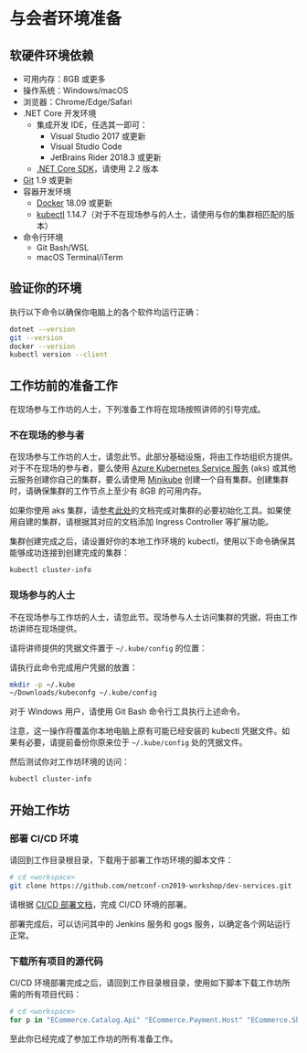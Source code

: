 # 与会者环境准备

## 软硬件环境依赖

* 可用内存：8GB 或更多
* 操作系统：Windows/macOS
* 浏览器：Chrome/Edge/Safari
* .NET Core 开发环境
  * 集成开发 IDE，任选其一即可：
    * Visual Studio 2017 或更新
    * Visual Studio Code
    * JetBrains Rider 2018.3 或更新
  * [.NET Core SDK](https://dotnet.microsoft.com/download/dotnet-core/2.2)，请使用 2.2 版本
* [Git](http://git-scm.com) 1.9 或更新
* 容器开发环境
  * [Docker](https://docs.docker.com/install/) 18.09 或更新
  * [kubectl](https://kubernetes.io/docs/tasks/tools/install-kubectl/) 1.14.7（对于不在现场参与的人士，请使用与你的集群相匹配的版本）
* 命令行环境
  * Git Bash/WSL
  * macOS Terminal/iTerm

## 验证你的环境

执行以下命令以确保你电脑上的各个软件均运行正确：

```sh
dotnet --version
git --version
docker --version
kubectl version --client
```

## 工作坊前的准备工作

在现场参与工作坊的人士，下列准备工作将在现场按照讲师的引导完成。

### 不在现场的参与者

在现场参与工作坊的人士，请忽此节。此部分基础设施，将由工作坊组织方提供。对于不在现场的参与者，要么使用 [Azure Kubernetes Service 服务](https://www.azure.cn/home/features/kubernetes-service) (aks) 或其他云服务创建你自己的集群，要么请使用 [Minikube](https://minikube.sigs.k8s.io/) 创建一个自有集群。创建集群时，请确保集群的工作节点上至少有 8GB 的可用内存。

如果你使用 aks 集群，请[参考此处](https://github.com/netconf-cn2019-workshop/dev-services/blob/master/azure/README.md)的文档完成对集群的必要初始化工具。如果使用自建的集群，请根据其对应的文档添加 Ingress Controller 等扩展功能。

集群创建完成之后，请设置好你的本地工作环境的 kubectl，使用以下命令确保其能够成功连接到创建完成的集群：

```sh
kubectl cluster-info
```

### 现场参与的人士

不在现场参与工作坊的人士，请忽此节。现场参与人士访问集群的凭据，将由工作坊讲师在现场提供。

请将讲师提供的凭据文件置于 `~/.kube/config` 的位置：

请执行此命令完成用户凭据的放置：

```sh
mkdir -p ~/.kube
~/Downloads/kubeconfg ~/.kube/config
```

对于 Windows 用户，请使用 Git Bash 命令行工具执行上述命令。

注意，这一操作将覆盖你本地电脑上原有可能已经安装的 kubectl 凭据文件。如果有必要，请提前备份你原来位于 `~/.kube/config` 处的凭据文件。

然后测试你对工作坊环境的访问：

```sh
kubectl cluster-info
```

## 开始工作坊

### 部署 CI/CD 环境

请回到工作目录根目录，下载用于部署工作坊环境的脚本文件：

```sh
# cd <workspace>
git clone https://github.com/netconf-cn2019-workshop/dev-services.git
```

请根据 [CI/CD 部署文档](https://github.com/netconf-cn2019-workshop/dev-services/blob/master/CICD-DEPLOYMENT.md)，完成 CI/CD 环境的部署。

部署完成后，可以访问其中的 Jenkins 服务和 gogs 服务，以确定各个网站运行正常。


### 下载所有项目的源代码

CI/CD 环境部署完成之后，请回到工作目录根目录，使用如下脚本下载工作坊所需的所有项目代码：

```sh
# cd <workspace>
for p in "ECommerce.Catalog.Api" "ECommerce.Payment.Host" "ECommerce.Shipping.Host" "ECommerce.Common" "ECommerce.Reporting.Api" "ECommerce.WebApp" "ECommerce.Customers.Api" "ECommerce.Sales.Api" "ECommerce.Services.Common" ;  do git clone http://gogs-$DEPLOY_SUFFIX.$DNS_SUFFIX/gogs/$_p.git; done
```

  

至此你已经完成了参加工作坊的所有准备工作。